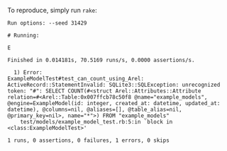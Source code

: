 To reproduce, simply run `rake`:

```
Run options: --seed 31429

# Running:

E

Finished in 0.014181s, 70.5169 runs/s, 0.0000 assertions/s.

  1) Error:
ExampleModelTest#test_can_count_using_Arel:
ActiveRecord::StatementInvalid: SQLite3::SQLException: unrecognized token: "#": SELECT COUNT(#<struct Arel::Attributes::Attribute relation=#<Arel::Table:0x007ffcb78c50f8 @name="example_models", @engine=ExampleModel(id: integer, created_at: datetime, updated_at: datetime), @columns=nil, @aliases=[], @table_alias=nil, @primary_key=nil>, name="*">) FROM "example_models"
    test/models/example_model_test.rb:5:in `block in <class:ExampleModelTest>'

1 runs, 0 assertions, 0 failures, 1 errors, 0 skips
```

<img src="https://ga-beacon.appspot.com/UA-54979717-1/joshjordan/rails-4-arel-count-fail" width=0 height=0>